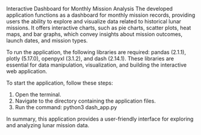 Interactive Dashboard for Monthly Mission Analysis
The developed application functions as a dashboard for monthly mission records, providing users the ability to explore and visualize data related to historical lunar missions. It offers interactive charts, such as pie charts, scatter plots, heat maps, and bar graphs, which convey insights about mission outcomes, launch dates, and mission types.

To run the application, the following libraries are required: pandas (2.1.1), plotly (5.17.0), openpyxl (3.1.2), and dash (2.14.1). These libraries are essential for data manipulation, visualization, and building the interactive web application.

To start the application, follow these steps:
1. Open the terminal.
2. Navigate to the directory containing the application files.
3. Run the command: python3 dash_app.py

In summary, this application provides a user-friendly interface for exploring and analyzing lunar mission data.
